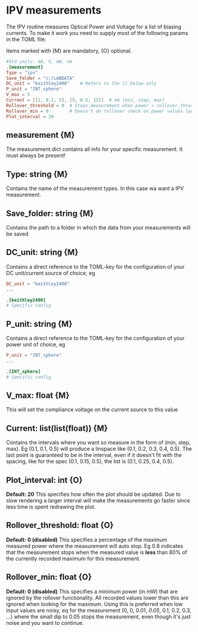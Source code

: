 # IPV measurements
The IPV routine measures Optical Power and Voltage for a list of biasing currents. To make it work you need to supply most of the following params in the TOML file:

Items marked with {M} are mandatory, {O} optional.


```toml
#Std units: mA, V, mW, nm
.[measurement]
Type = "ipv"
Save_folder = "c:/LABDATA"
DC_unit = "keithley2400"    # Refers to the [] below only
P_unit = "INT_sphere"
V_max = 5
Current = [[1, 0.1, 5], [5, 0.5, 15]]  # mA [min, step, max]
Rollover_threshold = 0  # Stops measurement when power < rollover_threshold * maxpower
Rollover_min = 0        # Doesn't do rollover check on power values lower than this
Plot_interval = 20
```
## measurement {M}
The measurement dict contains all info for your specific measurement. It must always be present!

## Type: string {M}
Contains the name of the measurement types. In this case wa want a IPV measurement.

## Save_folder: string {M}
Contains the path to a folder in which the data from your measurements will be saved

## DC_unit: string {M}
Contains a direct reference to the TOML-key for the configuration of your DC unit/current source of choice, eg
``` toml
DC_unit = "keithley2400"
...

.[keithley2400]
# Specific config
```

## P_unit: string {M}
Contains a direct reference to the TOML-key for the configuration of your power unit of choice, eg
``` toml
P_unit = "INT_sphere"
...

.[INT_sphere]
# Specific config
```

## V_max: float {M}
This will set the compliance voltage on the current source to this value

## Current: list(list(float)) {M}
Contains the intervals where you want so measure in the form of (min, step, max). Eg (0.1, 0.1, 0.5) will produce a linspace like (0.1, 0.2, 0.3, 0.4, 0.5). The last point is guaranteed to be in the interval, even if it doesn't fit with the spacing, like for the spec (0.1, 0.15, 0.5), the list is (0.1, 0.25, 0.4, 0.5).

## Plot_interval: int {O}
**Default: 20**
This specifies how often the plot should be updated. Due to slow rendering a larger interval will make the measurements go faster since less time is spent redrawing the plot.

## Rollover_threshold: float {O}
**Default: 0 (disabled)**
This specifies a percentage of the maximum measured power where the measurement will auto stop. Eg 0.8 indicates that the measurement stops when the measured value is **less** than 80% of the currently recorded maximum for this measurement. 

## Rollover_min: float {O}
**Default: 0 (disabled)**
This specifies a minimum power (in mW) that are ignored by the rollover functionality. All recorded values lower than this are ignored when looking for the maximum. Using this is preferred when low input values are noisy, eq for the measurement (0, 0, 0.01, *0.05*, 0.1, 0.2, 0.3, ...) where the small dip to 0.05 stops the measurement, even though it's just noise and you want to continue.